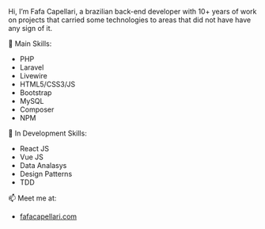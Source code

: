 Hi, I’m Fafa Capellari, a brazilian back-end developer with 10+ years of work on projects that carried some technologies to areas that did not have have any sign of it.

👀 Main Skills:
- PHP
- Laravel
- Livewire
- HTML5/CSS3/JS
- Bootstrap 
- MySQL
- Composer
- NPM

🌱 In Development Skills:
- React JS
- Vue JS
- Data Analasys 
- Design Patterns
- TDD

📫 Meet me at:

- <a href="https://fafacapellari.com" target="_blank"> fafacapellari.com</a>

<!---
fafera/fafera is a ✨ special ✨ repository because its `README.md` (this file) appears on your GitHub profile.
You can click the Preview link to take a look at your changes.
--->
